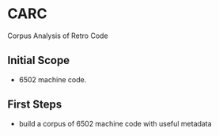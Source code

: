 # CARC
Corpus Analysis of Retro Code

## Initial Scope

- 6502 machine code.

## First Steps

- build a corpus of 6502 machine code with useful metadata

